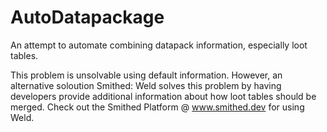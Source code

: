 # AutoDatapackage
An attempt to automate combining datapack information, especially loot tables.

This problem is unsolvable using default information. However, an alternative soloution Smithed: Weld solves this problem by having developers provide additional information about how loot tables should be merged. Check out the Smithed Platform @ www.smithed.dev for using Weld.
